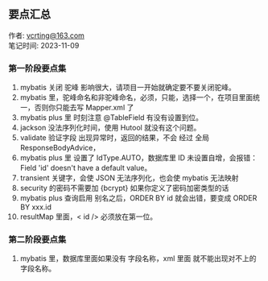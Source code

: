 ## 要点汇总
作者: vcrting@163.com  
笔记时间: 2023-11-09


### 第一阶段要点集
1. mybatis 关闭 驼峰 影响很大，请项目一开始就确定要不要关闭驼峰。
2. mybatis 里，驼峰命名和非驼峰命名，必须，只能，选择一个，在项目里面统一，否则你只能去写 Mapper.xml 了
3. mybatis plus 里 时刻注意 @TableField 有没有设置到位。
4. jackson 没法序列化时间，使用 Hutool 就没有这个问题。
5. validate 验证字段 出现异常时，返回的结果，不会 经过 全局 ResponseBodyAdvice，
6. mybatis plus 里 设置了 IdType.AUTO，数据库里 ID 未设置自增，会报错：Field 'id' doesn't have a default value。
7. transient 关键字，会使 JSON 无法序列化，也会使 mybatis 无法映射
8. security 的密码不需要加 {bcrypt} 如果你定义了密码加密类型的话
9. mybatis plus 查询启用 别名之后，ORDER BY id 就会出错，要变成 ORDER BY xxx.id
10. resultMap 里面，< id /> 必须放在第一位。

### 第二阶段要点集
1. mybatis 里，数据库里面如果没有 字段名称，xml 里面 就不能出现对不上的 字段名称。
